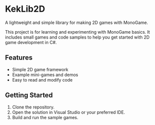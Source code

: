 # KekLib2D

A lightweight and simple library for making 2D games with MonoGame.

This project is for learning and experimenting with MonoGame basics. It includes small games and code samples to help you get started with 2D game development in C#.

## Features

- Simple 2D game framework
- Example mini-games and demos
- Easy to read and modify code

## Getting Started

1. Clone the repository.
2. Open the solution in Visual Studio or your preferred IDE.
3. Build and run the sample games.